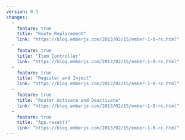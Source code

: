 ```yaml
---
version: 0.1
changes:
  -
    feature: true
    title: "Route Replacement"
    link: "https://blog.emberjs.com/2013/02/15/ember-1-0-rc.html"
  -
    feature: true
    title: "Item Controller"
    link: "https://blog.emberjs.com/2013/02/15/ember-1-0-rc.html"
  -
    feature: true
    title: "Register and Inject"
    link: "https://blog.emberjs.com/2013/02/15/ember-1-0-rc.html"
  -
    feature: true
    title: "Router Activate and Deactivate"
    link: "https://blog.emberjs.com/2013/02/15/ember-1-0-rc.html"
  -
    feature: true
    title: "App.reset()"
    link: "https://blog.emberjs.com/2013/02/15/ember-1-0-rc.html"
---
```

